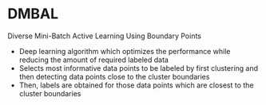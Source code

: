 # DMBAL

Diverse Mini-Batch Active Learning Using Boundary Points

- Deep learning algorithm which optimizes the performance while reducing the amount of required labeled data
- Selects most informative data points to be labeled by first clustering and then detecting data points close to the cluster boundaries
- Then, labels are obtained for those data points which are closest to the cluster boundaries
